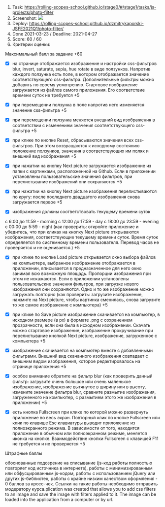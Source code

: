1. Task: https://rolling-scopes-school.github.io/stage0/#/stage1/tasks/js-projects/photo-filter
2. Screenshot:  ![ ](https://clck.ru/UMkSm)
3. Deploy: https://rolling-scopes-school.github.io/dzmitrykaporski-JSFE2021Q1/photo-filter/
4. Done 2021-03-23  / Deadline: 2021-04-27 
5. Score: 60 / 60
6. Критерии оценки:

Максимальный балл за задание +60

- [x] на странице отображается изображение и настройки css-фильтров blur, invert, saturate, sepia, hue rotate в виде ползунков. Напротив каждого ползунка есть поле, в котором отображается значение соответствующего css-фильтра. Дополнительные фильтры можно добавить по своему усмотрению. Стартовое изображение загружается из файлов самого приложения. Его соответствие времени суток не требуется +5

- [x] при перемещении ползунка в поле напротив него изменяется значение css-фильтра +5

- [x] при перемещении ползунка меняется внешний вид изображения в соответствии с изменением значения соответствующего css-фильтра +5

- [x] при клике по кнопке Reset, сбрасываются значения всех css-фильтров. При этом возвращаются к исходному состоянию положение ползунков, значения в соответствующих им полях и внешний вид изображения +5

- [x] при нажатии на кнопку Next picture загружается изображение из папки с картинками, расположенной на Github. Если в приложении установлены пользовательские значения фильтров, при перелистывание изображений они сохраняются +5

- [x] при нажатии на кнопку Next picture изображения перелистываются по кругу: после последнего двадцатого изображения снова загружается первое +5

- [x] изображения должны соответствовать текущему времени суток

с 6:00 до 11:59 - morning
с 12:00 до 17:59 - day
с 18:00 до 23:59 - evening
с 00:00 до 5:59 - night (как проверить: откройте приложение и убедитесь, что при кликах на кнопку Next picture открываются изображения, соответствующие текущему времени суток. Время суток определяется по системному времени пользователя. Перевод часов не проверяется и не оценивается.) +5

- [x] при клике по кнопке Load picture открывается окно выбора файлов на компьютере, выбранное изображение отображается в приложении, вписывается в предназначенное для него окно занимая всю возможную площадь. Пропорции изображения при этом не искажаются. Если в приложении установлены пользовательские значения фильтров, при загрузке нового изображения они сохраняются. Одно и то же изображение можно загружать повторно (как проверить: загрузите изображение, нажмите на Next picture, чтобы картинка сменилась, снова загрузите то же самое изображение с компьютера) +5

- [x] при клике по Save picture изображение скачивается на компьютер, в исходном размере (в рх) в формате .png с сохранением прозрачности, если она была в исходном изображении. Скачать можно стартовое изображение, изображение прокручивание при перелистывание кнопкой Next picture, изображение, загруженное с компьютера +5

- [x] изображение скачивается на компьютер вместе с добавленными фильтрами. Внешний вид скачанного изображения совпадает с внешним видом изображения, которое редактировалось на странице приложения +5

- [x] особое внимание обратите на фильтр blur (как проверить данный фильтр: загрузите очень большое или очень маленькое изображение, изображение вытянутое в ширину или в высоту, измените значение фильтра blur, сравните размытие изображения, загруженного на компьютер, с размытием этого же изображения в приложении) +5

- [x] есть кнопка Fullscreen при клике по которой можно развернуть приложение во весь экран. Повторный клик по кнопке Fullscreen или клик по клавише Esc клавиатуры выводит приложение из полноэкранного режима. В зависимости от того, находится приложение в обычном или полноэкранном режиме, меняется иконка на кнопке. Взаимодействие кнопки Fullscreen с клавишей F11 не требуется и не проверяется +5

Штрафные баллы

обоснованные подозрение на списывание (js-код работы полностью повторяет код источника в интернете), работы с минимизированным или обфусцированным js-кодом, работы с использованием jQuery или других js-библиотек, работы с крайне низким качеством оформления - 0 баллов за кросс-чек. Ссылки на такие работы необходимо отправить модератору курса.plication was created that allows you to add css filters to an image and save the image with filters applied to it. The image can be loaded into the application from a computer or by url.
